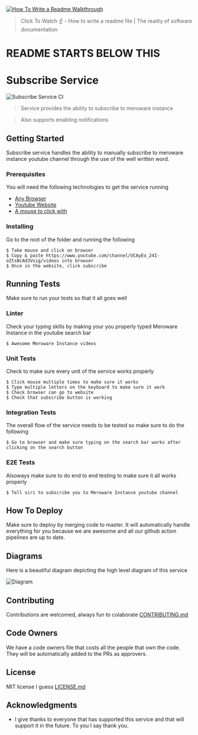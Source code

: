 [![How To Write a Readme Walkthrough](https://img.youtube.com/vi/7kMOD-Xd-zU/0.jpg)](https://www.youtube.com/watch?v=7kMOD-Xd-zU)

> Click To Watch ☝️ - How to write a readme file | The reality of software documentation

# README STARTS BELOW THIS 

# Subscribe Service

![Subscribe Service CI](https://github.com/meroware/example-aws-services-github-worflows/workflows/Aws%20Services%20CI/badge.svg)

> Service provides the ability to subscribe to meroware instance

> Also supports enabling notifications

## Getting Started

Subscribe service handles the ability to manually subscribe to meroware instance youtube channel through the use of the well written word. 

### Prerequisites

You will need the following technologies to get the service running

- [Any Browser](https://www.google.com/search?q=top+browsers&oq=top+browsers&aqs=chrome.0.0l7j69i60.2022j0j7&sourceid=chrome&ie=UTF-8)
- [Youtube Website](https://www.youtube.com/channel/UCAyEo_24I-oZtsBcAd3Vxig/videos)
- [A mouse to click with](https://www.google.com/search?q=top+mouse&oq=top+mouse+&aqs=chrome..69i57j0l7.1775j0j7&sourceid=chrome&ie=UTF-8)

### Installing

Go to the root of the folder and running the following

```
$ Take mouse and click on browser
$ Copy & paste https://www.youtube.com/channel/UCAyEo_24I-oZtsBcAd3Vxig/videos into browser
$ Once in the website, click subscribe
```

## Running Tests

Make sure to run your tests so that it all goes well

### Linter

Check your typing skills by making your you properly typed Meroware Instance in the youtube search bar

```
$ Awesome Meroware Instance videos
```

### Unit Tests

Check to make sure every unit of the service works properly 

```
$ Click mouse multiple times to make sure it works
$ Type multiple letters on the keyboard to make sure it work
$ Check browser can go to website
$ Check that subscribe button is working
```

### Integration Tests

The overall flow of the service needs to be tested so make sure to do the following

```
$ Go to browser and make sure typing on the search bar works after clicking on the search button
```

### E2E Tests

Alsoways make sure to do end to end testing to make sure it all works properly

```
$ Tell siri to subscribe you to Meroware Instance youtube channel 
```

## How To Deploy

Make sure to deploy by merging code to master. It will automatically handle everything for you because we are awesome and all our github action pipelines are up to date. 

## Diagrams

Here is a beautiful diagram depicting the high level diagram of this service

![Diagram](https://github.com/meroware/funny-readme/blob/master/diagram.png)

## Contributing

Contributions are welcomed, always fun to colaborate [CONTRIBUTING.md](https://github.com/meroware)

## Code Owners

We have a code owners file that costs all the people that own the code. They will be automatically added to the PRs as approvers. 

## License

MIT license I guess [LICENSE.md](LICENSE.md)

## Acknowledgments

* I give thanks to everyone that has supported this service and that will support it in the future. To you I say thank you. 
